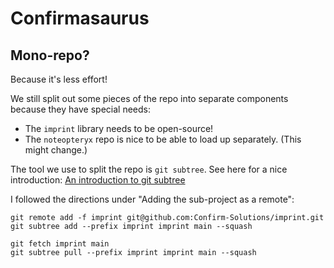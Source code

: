 # Confirmasaurus


## Mono-repo?

Because it's less effort!

We still split out some pieces of the repo into separate components because they have special needs:
- The `imprint` library needs to be open-source!
- The `noteopteryx` repo is nice to be able to load up separately. (This might change.)

The tool we use to split the repo is `git subtree`. See here for a nice introduction:
[An introduction to git subtree](https://www.atlassian.com/git/tutorials/git-subtree)

I followed the directions under "Adding the sub-project as a remote":

```
git remote add -f imprint git@github.com:Confirm-Solutions/imprint.git
git subtree add --prefix imprint imprint main --squash
```


```
git fetch imprint main
git subtree pull --prefix imprint imprint main --squash
```